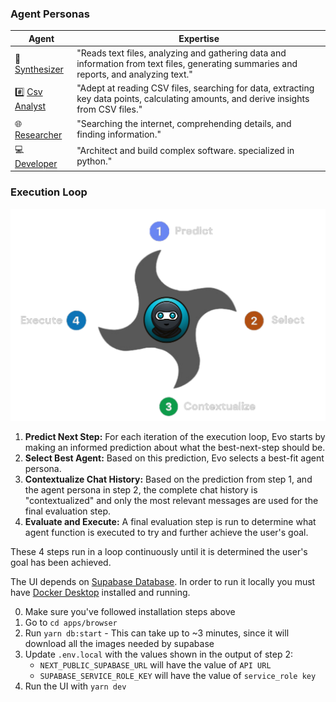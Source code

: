 
### Agent Personas

| Agent | Expertise |
|-|-|
| 📝[Synthesizer](./packages/agents/src/agents/Synthesizer/index.ts) | "Reads text files, analyzing and gathering data and information from text files, generating summaries and reports, and analyzing text." |
| #️⃣ [Csv Analyst](./packages/agents/src/agents/CsvAnalyst/index.ts) | "Adept at reading CSV files, searching for data, extracting key data points, calculating amounts, and derive insights from CSV files." |
| 🌐 [Researcher](./packages/agents/src/agents/Researcher/index.ts) | "Searching the internet, comprehending details, and finding information." |
| 💻 [Developer](./packages/agents/src/agents/Developer/index.ts) | "Architect and build complex software. specialized in python." |

### Execution Loop

![](apps/browser/public/arch-diagram-w-logo.png)

1. **Predict Next Step:** For each iteration of the execution loop, Evo starts by making an informed prediction about what the best-next-step should be.
2. **Select Best Agent:** Based on this prediction, Evo selects a best-fit agent persona.
3. **Contextualize Chat History:** Based on the prediction from step 1, and the agent persona in step 2, the complete chat history is "contextualized" and only the most relevant messages are used for the final evaluation step.
4. **Evaluate and Execute:** A final evaluation step is run to determine what agent function is executed to try and further achieve the user's goal.

These 4 steps run in a loop continuously until it is determined the user's goal has been achieved.

The UI depends on [Supabase Database](https://supabase.com/). In order to run it locally you must have [Docker Desktop](https://docs.docker.com/get-docker/) installed and running.

0. Make sure you've followed installation steps above
1. Go to `cd apps/browser`
2. Run `yarn db:start` - This can take up to ~3 minutes, since it will download all the images needed by supabase
3. Update `.env.local` with the values shown in the output of step 2:
    - `NEXT_PUBLIC_SUPABASE_URL` will have the value of `API URL`
    - `SUPABASE_SERVICE_ROLE_KEY` will have the value of `service_role key`
4. Run the UI with `yarn dev`
